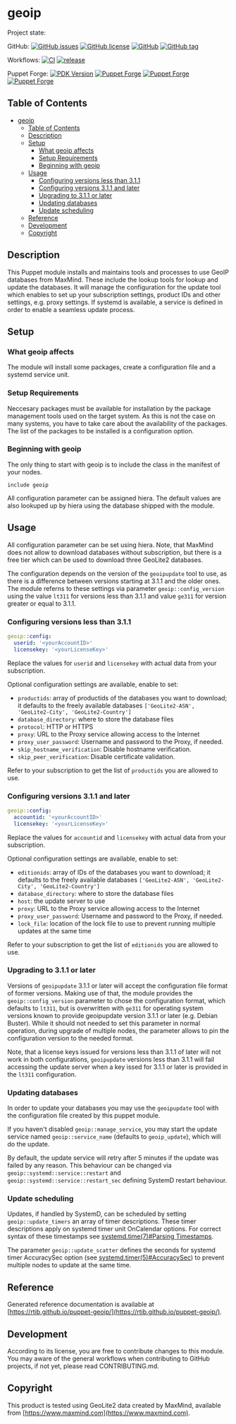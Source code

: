 # geoip

Project state:

GitHub: [![GitHub issues](https://img.shields.io/github/issues/rtib/puppet-geoip.svg)](https://github.com/rtib/puppet-geoip/issues) [![GitHub license](https://img.shields.io/github/license/rtib/puppet-geoip.svg)](https://github.com/rtib/puppet-geoip/blob/master/LICENSE) [![GitHub](https://img.shields.io/github/last-commit/rtib/puppet-geoip)](https://github.com/rtib/puppet-geoip/commits/master) [![GitHub tag](https://img.shields.io/github/tag/rtib/puppet-geoip.svg)](https://github.com/rtib/puppet-geoip/releases)

Workflows: [![CI](https://github.com/rtib/puppet-geoip/actions/workflows/ci.yaml/badge.svg)](https://github.com/rtib/puppet-geoip/actions/workflows/ci.yaml) [![release](https://github.com/rtib/puppet-geoip/actions/workflows/release.yaml/badge.svg)](https://github.com/rtib/puppet-geoip/actions/workflows/release.yaml)

Puppet Forge: [![PDK Version](https://img.shields.io/puppetforge/pdk-version/trepasi/geoip.svg)](https://forge.puppet.com/trepasi/geoip) [![Puppet Forge](https://img.shields.io/puppetforge/v/trepasi/geoip.svg)](https://forge.puppet.com/trepasi/geoip) [![Puppet Forge](https://img.shields.io/puppetforge/f/trepasi/geoip.svg)](https://forge.puppet.com/trepasi/geoip) [![Puppet Forge](https://img.shields.io/puppetforge/dt/trepasi/geoip.svg)](https://forge.puppet.com/trepasi/geoip)

## Table of Contents

<!-- @import "[TOC]" {cmd="toc" depthFrom=1 depthTo=6 orderedList=false} -->

<!-- code_chunk_output -->

- [geoip](#geoip)
  - [Table of Contents](#table-of-contents)
  - [Description](#description)
  - [Setup](#setup)
    - [What geoip affects](#what-geoip-affects)
    - [Setup Requirements](#setup-requirements)
    - [Beginning with geoip](#beginning-with-geoip)
  - [Usage](#usage)
    - [Configuring versions less than 3.1.1](#configuring-versions-less-than-311)
    - [Configuring versions 3.1.1 and later](#configuring-versions-311-and-later)
    - [Upgrading to 3.1.1 or later](#upgrading-to-311-or-later)
    - [Updating databases](#updating-databases)
    - [Update scheduling](#update-scheduling)
  - [Reference](#reference)
  - [Development](#development)
  - [Copyright](#copyright)

<!-- /code_chunk_output -->

## Description

This Puppet module installs and maintains tools and processes to use GeoIP databases
from MaxMind. These include the lookup tools for lookup and update the databases. It will manage the configuration for the
update tool which enables to set up your subscription settings, product IDs and other
settings, e.g. proxy settings. If systemd is available, a service is defined in order
to enable a seamless update process.

## Setup

### What geoip affects

The module will install some packages, create a configuration file and a systemd
service unit.

### Setup Requirements

Neccesary packages must be available for installation by the package management tools
used on the target system. As this is not the case on many systems, you have to take care
about the availability of the packages. The list of the packages to be installed is a configuration option.

### Beginning with geoip

The only thing to start with geoip is to include the class in the manifest of your nodes.

```puppet
include geoip
```

All configuration parameter can be assigned hiera. The default values are also lookuped up by hiera using the database shipped with the module.

## Usage

All configuration parameter can be set using hiera. Note, that MaxMind does not allow to download databases without subscription, but there is a free tier which can be used to download three GeoLite2 databases.

The configuration depends on the version of the `geoipupdate` tool to use, as there is a difference between versions starting at 3.1.1 and the older ones. The module referns to these settings via parameter `geoip::config_version` using the value `lt311` for versions less than 3.1.1 and value `ge311` for version greater or equal to 3.1.1.

### Configuring versions less than 3.1.1

```yaml
geoip::config:
  userid: '<yourAccountID>'
  licensekey: '<yourLicenseKey>'
```

Replace the values for `userid` and `licensekey` with actual data from your subscription.

Optional configuration settings are available, enable to set:

- `productids`: array of productids of the databases you want to download; it defaults to the freely available databases `['GeoLite2-ASN', 'GeoLite2-City', 'GeoLite2-Country']`
- `database_directory`: where to store the database files
- `protocol`: HTTP or HTTPS
- `proxy`: URL to the Proxy service allowing access to the Internet
- `proxy_user_password`: Username and password to the Proxy, if needed.
- `skip_hostname_verification`: Disable hostname verification.
- `skip_peer_verification`: Disable certificate validation.

Refer to your subscription to get the list of `productids` you are allowed to use.

### Configuring versions 3.1.1 and later

```yaml
geoip::config:
  accountid: '<yourAccountID>'
  licensekey: '<yourLicenseKey>'
```

Replace the values for `accountid` and `licensekey` with actual data from your subscription.

Optional configuration settings are available, enable to set:

- `editionids`: array of IDs of the databases you want to download; it defaults to the freely available databases `['GeoLite2-ASN', 'GeoLite2-City', 'GeoLite2-Country']`
- `database_directory`: where to store the database files
- `host`: the update server to use
- `proxy`: URL to the Proxy service allowing access to the Internet
- `proxy_user_password`: Username and password to the Proxy, if needed.
- `lock_file`: location of the lock file to use to prevent running multiple updates at the same time

Refer to your subscription to get the list of `editionids` you are allowed to use.

### Upgrading to 3.1.1 or later

Versions of `geoipupdate` 3.1.1 or later will accept the configuration file format of former versions. Making use of that, the module provides the `geoip::config_version` parameter to chose the configuration format, which defaults to `lt311`, but is overwritten with `ge311` for operating system versions known to provide geoipupdate version 3.1.1 or later (e.g. Debian Buster). While it should not needed to set this parameter in normal operation, during upgrade of multiple nodes, the parameter allows to pin the configuration version to the needed format.

Note, that a license keys issued for versions less than 3.1.1 of later will not work in both configurations, `geoipupdate` versions less than 3.1.1 will fail accessing the update server when a key issed for 3.1.1 or later is provided in the `lt311` configuration.

### Updating databases

In order to update your databases you may use the `geoipupdate` tool with the configuration file created by this puppet module.

If you haven't disabled `geoip::manage_service`, you may start the update service named `geoip::service_name` (defaults to `geoip_update`), which will do the update.

By default, the update service will retry after 5 minutes if the update was failed by any reason. This behaviour can be changed via `geoip::systemd::service::restart` and `geoip::systemd::service::restart_sec` defining SystemD restart behaviour.

### Update scheduling

Updates, if handled by SystemD, can be scheduled by setting `geoip::update_timers` an array of timer descriptions. These timer descriptions apply on systemd timer unit OnCalendar options. For correct syntax of these timestamps see [systemd.time(7)#Parsing Timestamps](https://www.freedesktop.org/software/systemd/man/systemd.time.html#Parsing%20Timestamps).

The parameter `geoip::update_scatter` defines the seconds for systemd timer AccuracySec option (see [systemd.timer(5)#AccuracySec](https://www.freedesktop.org/software/systemd/man/systemd.timer.html#AccuracySec=)) to prevent multiple nodes to update at the same time.

## Reference

Generated reference documentation is available at [https://rtib.github.io/puppet-geoip/](https://rtib.github.io/puppet-geoip/).

## Development

According to its license, you are free to contribute changes to this module. You may aware of the general workflows when contributing to GitHub projects, if not yet, please read CONTRIBUTING.md.

## Copyright

This product is tested using GeoLite2 data created by MaxMind, available from [https://www.maxmind.com](https://www.maxmind.com).
